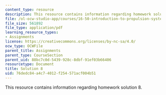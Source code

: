 ```yaml
---
content_type: resource
description: This resource contains information regarding homework solution 8.
file: /ol-ocw-studio-app/courses/16-50-introduction-to-propulsion-systems-spring-2012/76dedc84a4c74012f254571acf004b51_MIT16_50S12_sol8.pdf
file_size: 561892
file_type: application/pdf
learning_resource_types:
- Assignments
license: https://creativecommons.org/licenses/by-nc-sa/4.0/
ocw_type: OCWFile
parent_title: Assignments
parent_type: CourseSection
parent_uid: 88bc7c0d-5439-928c-8dbf-91ef03b66406
resourcetype: Document
title: Solution 8
uid: 76dedc84-a4c7-4012-f254-571acf004b51
---
```

This resource contains information regarding homework solution 8.